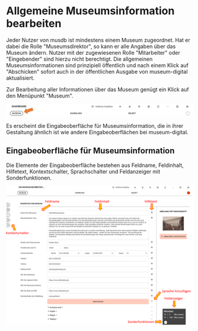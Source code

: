 # Allgemeine Museumsinformation bearbeiten

Jeder Nutzer von musdb ist mindestens einem Museum zugeordnet. Hat er dabei die Rolle "Museumsdirektor", so kann er alle Angaben über das Museum ändern. Nutzer mit der zugewiesenen Rolle "Mitarbeiter" oder "Eingebender" sind hierzu nicht berechtigt. Die allgemeinen Museumsinformationen sind prinzipiell öffentlich und nach einem Klick auf "Abschicken" sofort auch in der öffentlichen Ausgabe von museum-digital aktualisiert.

Zur Bearbeitung aller Informationen über das Museum genügt ein Klick auf den Menüpunkt "Museum".

![Zugang zu Museumsinformationen](../../assets/musdb/museum/accessmuseuminformation.png "Zugang zur Änderung von Museumsinformation")

Es erscheint die Eingabeoberfläche für Museumsinformation, die in ihrer Gestaltung ähnlich ist wie andere Eingabeoberflächen bei museum-digital.

## Eingabeoberfläche für Museumsinformation

Die Elemente der Eingabeoberfläche bestehen aus Feldname, Feldinhalt, Hilfetext, Kontextschalter, Sprachschalter und Feldanzeiger mit Sonderfunktionen.

![Basisinformation zu Museum](../../assets/musdb/museum/museum_basisinfo.png "Basisinformation zu Museum")